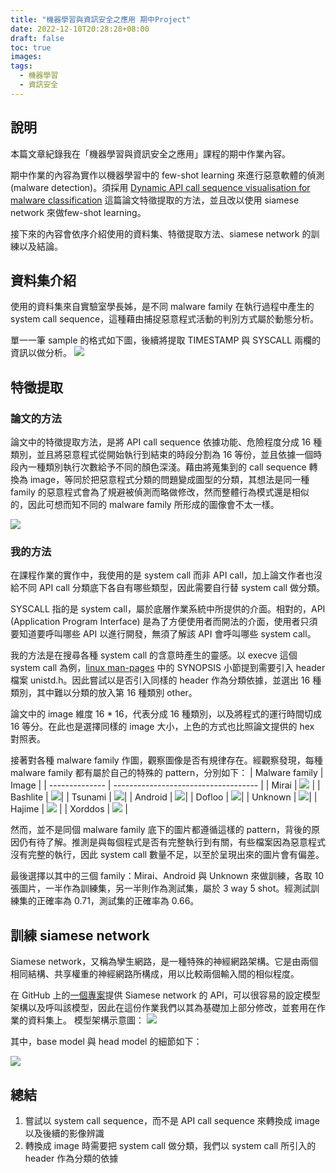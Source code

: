 ```yaml
---
title: "機器學習與資訊安全之應用 期中Project"
date: 2022-12-10T20:28:28+08:00
draft: false
toc: true
images:
tags: 
  - 機器學習
  - 資訊安全
---
```

## 說明
本篇文章紀錄我在「機器學習與資訊安全之應用」課程的期中作業內容。

期中作業的內容為實作以機器學習中的 few-shot learning 來進行惡意軟體的偵測(malware detection)。須採用 [Dynamic API call sequence visualisation for malware classification](https://ietresearch.onlinelibrary.wiley.com/doi/pdf/10.1049/iet-ifs.2018.5268) 這篇論文特徵提取的方法，並且改以使用 siamese network 來做few-shot learning。

接下來的內容會依序介紹使用的資料集、特徵提取方法、siamese network 的訓練以及結論。

## 資料集介紹
使用的資料集來自實驗室學長姊，是不同 malware family 在執行過程中產生的 system call sequence，這種藉由捕捉惡意程式活動的判別方式屬於動態分析。

單一一筆 sample 的格式如下圖，後續將提取 TIMESTAMP 與 SYSCALL 兩欄的資訊以做分析。
![](https://i.imgur.com/1hZBauo.png)

## 特徵提取
### 論文的方法
論文中的特徵提取方法，是將 API call sequence 依據功能、危險程度分成 16 種類別，並且將惡意程式從開始執行到結束的時段分割為 16 等份，並且依據一個時段內一種類別執行次數給予不同的顏色深淺。藉由將蒐集到的 call sequence 轉換為 image，等同於把惡意程式分類的問題變成圖型的分類，其想法是同一種 family 的惡意程式會為了規避被偵測而略做修改，然而整體行為模式還是相似的，因此可想而知不同的 malware family 所形成的圖像會不太一樣。

![](https://i.imgur.com/KrY1Y7T.png)

### 我的方法
在課程作業的實作中，我使用的是 system call 而非 API call，加上論文作者也沒給不同 API call 分類底下各自有哪些類型，因此需要自行替 system call 做分類。

SYSCALL 指的是 system call，屬於底層作業系統中所提供的介面。相對的，API (Application Program Interface) 是為了方便使用者而開法的介面，使用者只須要知道要呼叫哪些 API 以進行開發，無須了解該 API 會呼叫哪些 system call。

我的方法是在搜尋各種 system call 的含意時產生的靈感。以 execve 這個 system call 為例，[linux man-pages](https://man7.org/linux/man-pages/man2/execve.2.html) 中的 SYNOPSIS 小節提到需要引入 header 檔案 unistd.h。因此嘗試以是否引入同樣的 header 作為分類依據，並選出 16 種類別，其中難以分類的放入第 16 種類別 other。

論文中的 image 維度 16 * 16，代表分成 16 種類別，以及將程式的運行時間切成 16 等分。在此也是選擇同樣的 image 大小，上色的方式也比照論文提供的 hex 對照表。

接著對各種 malware family 作圖，觀察圖像是否有規律存在。經觀察發現，每種 malware family 都有屬於自己的特殊的 pattern，分別如下：
| Malware family | Image                                |
| -------------- | ------------------------------------ |
| Mirai          | ![](https://i.imgur.com/FpyPVW7.png) |
| Bashlite       | ![](https://i.imgur.com/8yOSrhU.png)|
| Tsunami        | ![](https://i.imgur.com/V0kHtwS.png)|
| Android        | ![](https://i.imgur.com/PcSQcAh.png)|
| Dofloo         | ![](https://i.imgur.com/3XfCQV9.png)|
| Unknown        | ![](https://i.imgur.com/sPkbAOA.png)|
| Hajime         | ![](https://i.imgur.com/dJtgPjZ.png) |
| Xorddos          | ![](https://i.imgur.com/dTdqXNg.png) |

然而，並不是同個 malware family 底下的圖片都遵循這樣的 pattern，背後的原因仍有待了解。推測是與每個程式是否有完整執行到有關，有些檔案因為惡意程式沒有完整的執行，因此 system call 數量不足，以至於呈現出來的圖片會有偏差。

最後選擇以其中的三個 family：Mirai、Android 與 Unknown 來做訓練，各取 10 張圖片，一半作為訓練集，另一半則作為測試集，屬於 3 way 5 shot。經測試訓練集的正確率為 0.71，測試集的正確率為 0.66。

## 訓練 siamese network

Siamese network，又稱為孿生網路，是一種特殊的神經網路架構。它是由兩個相同結構、共享權重的神經網路所構成，用以比較兩個輸入間的相似程度。

在 GitHub 上的[一個專案](https://github.com/aspamers/siamese)提供 Siamese network 的 API，可以很容易的設定模型架構以及呼叫該模型，因此在這份作業我們以其為基礎加上部分修改，並套用在作業的資料集上。
模型架構示意圖：
![](https://i.imgur.com/hdYTEpx.png)

其中，base model 與 head model 的細節如下：

![](https://i.imgur.com/A0ny7Jk.png)

## 總結
1. 嘗試以 system call sequence，而不是 API call sequence 來轉換成 image 以及後續的影像辨識
2. 轉換成 image 時需要把 system call 做分類，我們以 system call 所引入的 header 作為分類的依據



